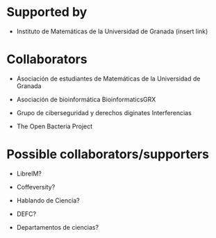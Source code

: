 # Supported by

- Instituto de Matemáticas de la Universidad de Granada (insert link)

# Collaborators

- Asociación de estudiantes de Matemáticas de la Universidad de Granada

- Asociación de bioinformática BioinformaticsGRX

- Grupo de ciberseguridad y derechos diginates Interferencias

- The Open Bacteria Project

# Possible collaborators/supporters

- LibreIM?

- Coffeversity?

- Hablando de Ciencia?

- DEFC?

- Departamentos de ciencias?


